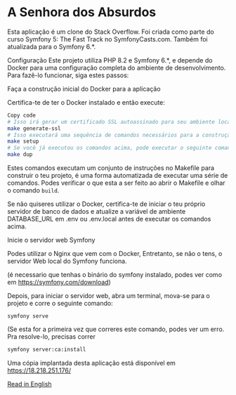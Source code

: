 # A Senhora dos Absurdos

Esta aplicação é um clone do Stack Overflow.
Foi criada como parte do curso Symfony 5: The Fast Track no SymfonyCasts.com.
Também foi atualizada para o Symfony 6.*.

Configuração
Este projeto utiliza PHP 8.2 e Symfony 6.*, e depende do Docker para uma configuração completa do ambiente de desenvolvimento.
Para fazê-lo funcionar, siga estes passos:

Faça a construção inicial do Docker para a aplicação

Certifica-te de ter o Docker instalado
e então execute:

```bash
Copy code
# Isso irá gerar um certificado SSL autoassinado para seu ambiente local. Execute apenas uma vez.
make generate-ssl
# Isso executará uma sequência de comandos necessários para a construção. Execute apenas uma vez.
make setup
# Se você já executou os comandos acima, pode executar o seguinte comando para iniciar a aplicação
make dup
```
Estes comandos executam um conjunto de instruções no Makefile para construir o teu projeto,
é uma forma automatizada de executar uma série de comandos. 
Podes verificar o que esta a ser feito ao abrir o Makefile e olhar o comando `build`.

Se não quiseres utilizar o Docker, certifica-te de iniciar o teu próprio
servidor de banco de dados e atualize a variável de ambiente DATABASE_URL em
.env ou .env.local antes de executar os comandos acima.

Inicie o servidor web Symfony

Podes utilizar o Nginx que vem com o Docker,
Entretanto, se não o tens, 
o servidor Web local do Symfony funciona.

(é necessario que tenhas o binário do symfony instalado, podes ver como em https://symfony.com/download)

Depois, para iniciar o servidor web, abra um terminal, mova-se para o
projeto e corre o seguinte comando:

```
symfony serve
```
(Se esta for a primeira vez que correres este comando, podes ver um
erro. Pra resolve-lo, precisas correr 
```bash
symfony server:ca:install
```

Uma cópia implantada desta aplicação está disponível em
https://18.218.251.176/

[Read in English](README.md)